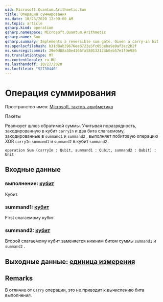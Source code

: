 ```yaml
---
uid: Microsoft.Quantum.Arithmetic.Sum
title: Операция суммирования
ms.date: 10/26/2020 12:00:00 AM
ms.topic: article
qsharp.kind: operation
qsharp.namespace: Microsoft.Quantum.Arithmetic
qsharp.name: Sum
qsharp.summary: Implements a reversible sum gate. Given a carry-in bit encoded in qubit `carryIn` and two summand bits encoded in `summand1` and `summand2`, computes the bitwise xor of `carryIn`, `summand1` and `summand2` in the qubit `summand2`.
ms.openlocfilehash: b31d8ab39676ee6723e5fc053eba9e0af3ac2b2f
ms.sourcegitcommit: 29e0d88a30e4166fa580132124b0eb57e1f0e986
ms.translationtype: MT
ms.contentlocale: ru-RU
ms.lasthandoff: 10/27/2020
ms.locfileid: "92730440"
---
```

# <a name="sum-operation"></a>Операция суммирования

Пространство имен: [Microsoft. тактов. арифметика](xref:Microsoft.Quantum.Arithmetic)

Пакеты [](https://nuget.org/packages/)


Реализует шлюз обратимой суммы. Учитывая поразрядность, закодированную в кубит `carryIn` и два бита слагаемому, закодированные в `summand1` и `summand2` , выполняет побитовую операцию XOR `carryIn` `summand1` и `summand2` в кубит `summand2` .

```qsharp
operation Sum (carryIn : Qubit, summand1 : Qubit, summand2 : Qubit) : Unit
```


## <a name="input"></a>Входные данные

### <a name="carryin--qubit"></a>выполнение: [кубит](xref:microsoft.quantum.lang-ref.qubit)

Кубит.


### <a name="summand1--qubit"></a>summand1: [кубит](xref:microsoft.quantum.lang-ref.qubit)

First слагаемому кубит.


### <a name="summand2--qubit"></a>summand2: [кубит](xref:microsoft.quantum.lang-ref.qubit)

Второй слагаемому кубит заменяется нижним битом суммы `summand1` и `summand2` .



## <a name="output--unit"></a>Выходные данные: [единица измерения](xref:microsoft.quantum.lang-ref.unit)



## <a name="remarks"></a>Remarks

В отличие от `Carry` операции, это не приводит к вычислению бита выполнения.